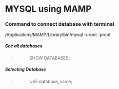 # MYSQL using MAMP

### Command to connect database with terminal
/Applications/MAMP/Library/bin/mysql -uroot -proot

##### See all databases 
>>SHOW DATABASES;

##### Selecting Database
>> USE database_name;

